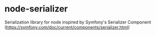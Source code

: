 # node-serializer
Serialization library for node inspired by Symfony's Serializer Component (https://symfony.com/doc/current/components/serializer.html)

